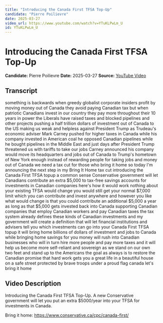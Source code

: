 ```yaml
---
title: "Introducing the Canada First TFSA Top-Up"
candidate: "Pierre Poilievre"
date: 2025-03-27
video_url: https://www.youtube.com/watch?v=YTuKLPwLm_U
id: YTuKLPwLm_U
---
```


# Introducing the Canada First TFSA Top-Up

**Candidate:** Pierre Poilievre
**Date:** 2025-03-27
**Source:** [YouTube Video](https://www.youtube.com/watch?v=YTuKLPwLm_U)

## Transcript

something is backwards when greedy globalist corporate insiders profit by moving money out of Canada they avoid paying Canadian tax but when patriotic Canadians invest in our country they pay more throughout their 10 years in power the Liberals have raised taxes and blocked pipelines and other projects pushing a half trillion dollars of investment out of Canada to the US making us weak and helpless against President Trump as Trudeau's economic adviser Mark Carney pushed for higher taxes in Canada while his company invested in American coal he opposed Canadian pipelines while he bought pipelines in the Middle East and just days after President Trump threatened us with tariffs to take our jobs Carney announced his company would move its headquarters and jobs out of Canada to Trump's hometown of New York enough instead of rewarding people for taking jobs and money out of Canada we need a tax cut for those who bring it home so today I'm announcing the next step in my Bring It Home tax cut introducing the Canada First TFSA topup a common sense Conservative government will let Canadians contribute an extra $5,000 to tax-free savings accounts for investments in Canadian companies here's how it would work nothing about your existing TFSA would change you would still get your normal $7,000 limit which you can contribute and invest anywhere and however you like what would change is that you could contribute an additional $5,000 a year as long as that $5,000 gets invested back into Canada supporting Canadian companies that employ Canadian workers and pay Canadian taxes the tax system already defines these kinds of Canadian investments and my government will create a definition that will let financial institutions and advisers tell you which investments can go into your Canada First TFSA topup it will bring home billions of dollars of investment and jobs to Canada while bringing home savings for you money will rush into Canadian businesses who will in turn hire more people and pay more taxes and it will help us become more self-reliant and sovereign as we stand on our own two feet and stand up to the Americans the goal as always is to restore the Canadian promise that hard work gets you a great life in a beautiful house on a safe street protected by brave troops under a proud flag canada let's bring it home

## Video Description

Introducing the Canada First TFSA Top-Up. A new Conservative government will let you put an extra $5000/year into your TFSA for investments in Canada. 

Bring it home: https://www.conservative.ca/cpc/canada-first/